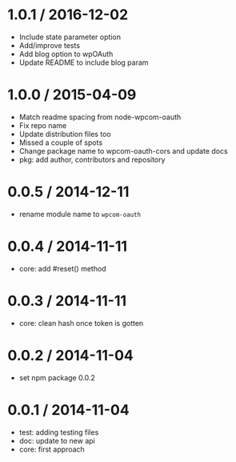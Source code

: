 
1.0.1 / 2016-12-02
==================

 * Include state parameter option
 * Add/improve tests
 * Add blog option to wpOAuth
 * Update README to include blog param

1.0.0 / 2015-04-09
==================

  * Match readme spacing from node-wpcom-oauth
  * Fix repo name
  * Update distribution files too
  * Missed a couple of spots
  * Change package name to wpcom-oauth-cors and update docs
  * pkg: add author, contributors and repository

0.0.5 / 2014-12-11
==================

  * rename module name to `wpcom-oauth`

0.0.4 / 2014-11-11
==================

  * core: add #reset() method

0.0.3 / 2014-11-11
==================

  * core: clean hash once token is gotten

0.0.2 / 2014-11-04
==================

  * set npm package 0.0.2

0.0.1 / 2014-11-04
==================

  * test: adding testing files
  * doc: update to new api
  * core: first approach
